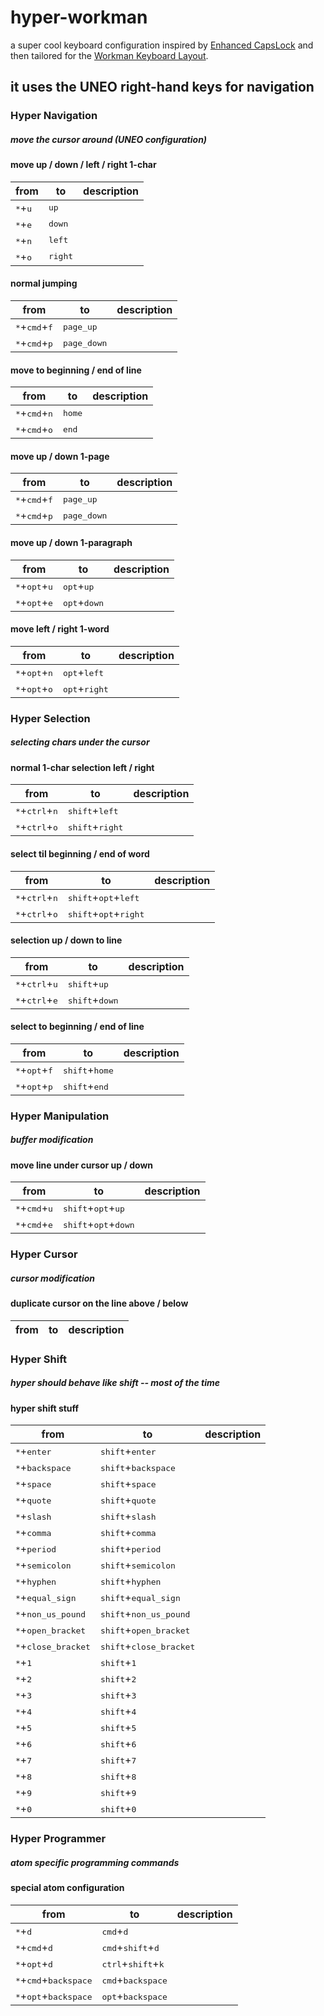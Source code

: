 # hyper-workman
a super cool keyboard configuration inspired by [Enhanced CapsLock](https://github.com/Vonng/Capslock) and then tailored for the [Workman Keyboard Layout](https://workmanlayout.org/).

it uses the UNEO right-hand keys for navigation
---


### Hyper Navigation

##### move the cursor around (UNEO configuration)

#### move up / down / left / right 1-char
| from | to | description |
| --- | --- | --- |
| <kbd>*</kbd>+<kbd>u</kbd> | <kbd>up</kbd> | |
| <kbd>*</kbd>+<kbd>e</kbd> | <kbd>down</kbd> | |
| <kbd>*</kbd>+<kbd>n</kbd> | <kbd>left</kbd> | |
| <kbd>*</kbd>+<kbd>o</kbd> | <kbd>right</kbd> | |

#### normal jumping
| from | to | description |
| --- | --- | --- |
| <kbd>*</kbd>+<kbd>cmd</kbd>+<kbd>f</kbd> | <kbd>page_up</kbd> | |
| <kbd>*</kbd>+<kbd>cmd</kbd>+<kbd>p</kbd> | <kbd>page_down</kbd> | |

#### move to beginning / end of line
| from | to | description |
| --- | --- | --- |
| <kbd>*</kbd>+<kbd>cmd</kbd>+<kbd>n</kbd> | <kbd>home</kbd> | |
| <kbd>*</kbd>+<kbd>cmd</kbd>+<kbd>o</kbd> | <kbd>end</kbd> | |

#### move up / down 1-page
| from | to | description |
| --- | --- | --- |
| <kbd>*</kbd>+<kbd>cmd</kbd>+<kbd>f</kbd> | <kbd>page_up</kbd> | |
| <kbd>*</kbd>+<kbd>cmd</kbd>+<kbd>p</kbd> | <kbd>page_down</kbd> | |

#### move up / down 1-paragraph
| from | to | description |
| --- | --- | --- |
| <kbd>*</kbd>+<kbd>opt</kbd>+<kbd>u</kbd> | <kbd>opt</kbd>+<kbd>up</kbd> | |
| <kbd>*</kbd>+<kbd>opt</kbd>+<kbd>e</kbd> | <kbd>opt</kbd>+<kbd>down</kbd> | |

#### move left / right 1-word
| from | to | description |
| --- | --- | --- |
| <kbd>*</kbd>+<kbd>opt</kbd>+<kbd>n</kbd> | <kbd>opt</kbd>+<kbd>left</kbd> | |
| <kbd>*</kbd>+<kbd>opt</kbd>+<kbd>o</kbd> | <kbd>opt</kbd>+<kbd>right</kbd> | |


### Hyper Selection

##### selecting chars under the cursor

#### normal 1-char selection left / right
| from | to | description |
| --- | --- | --- |
| <kbd>*</kbd>+<kbd>ctrl</kbd>+<kbd>n</kbd> | <kbd>shift</kbd>+<kbd>left</kbd> | |
| <kbd>*</kbd>+<kbd>ctrl</kbd>+<kbd>o</kbd> | <kbd>shift</kbd>+<kbd>right</kbd> | |

#### select til beginning / end of word
| from | to | description |
| --- | --- | --- |
| <kbd>*</kbd>+<kbd>ctrl</kbd>+<kbd>n</kbd> | <kbd>shift</kbd>+<kbd>opt</kbd>+<kbd>left</kbd> | |
| <kbd>*</kbd>+<kbd>ctrl</kbd>+<kbd>o</kbd> | <kbd>shift</kbd>+<kbd>opt</kbd>+<kbd>right</kbd> | |

#### selection up / down to line
| from | to | description |
| --- | --- | --- |
| <kbd>*</kbd>+<kbd>ctrl</kbd>+<kbd>u</kbd> | <kbd>shift</kbd>+<kbd>up</kbd> | |
| <kbd>*</kbd>+<kbd>ctrl</kbd>+<kbd>e</kbd> | <kbd>shift</kbd>+<kbd>down</kbd> | |

#### select to beginning / end of line
| from | to | description |
| --- | --- | --- |
| <kbd>*</kbd>+<kbd>opt</kbd>+<kbd>f</kbd> | <kbd>shift</kbd>+<kbd>home</kbd> | |
| <kbd>*</kbd>+<kbd>opt</kbd>+<kbd>p</kbd> | <kbd>shift</kbd>+<kbd>end</kbd> | |


### Hyper Manipulation

##### buffer modification

#### move line under cursor up / down
| from | to | description |
| --- | --- | --- |
| <kbd>*</kbd>+<kbd>cmd</kbd>+<kbd>u</kbd> | <kbd>shift</kbd>+<kbd>opt</kbd>+<kbd>up</kbd> | |
| <kbd>*</kbd>+<kbd>cmd</kbd>+<kbd>e</kbd> | <kbd>shift</kbd>+<kbd>opt</kbd>+<kbd>down</kbd> | |


### Hyper Cursor

##### cursor modification

#### duplicate cursor on the line above / below
| from | to | description |
| --- | --- | --- |


### Hyper Shift

##### hyper should behave like shift -- most of the time

#### hyper shift stuff
| from | to | description |
| --- | --- | --- |
| <kbd>*</kbd>+<kbd>enter</kbd> | <kbd>shift</kbd>+<kbd>enter</kbd> | |
| <kbd>*</kbd>+<kbd>backspace</kbd> | <kbd>shift</kbd>+<kbd>backspace</kbd> | |
| <kbd>*</kbd>+<kbd>space</kbd> | <kbd>shift</kbd>+<kbd>space</kbd> | |
| <kbd>*</kbd>+<kbd>quote</kbd> | <kbd>shift</kbd>+<kbd>quote</kbd> | |
| <kbd>*</kbd>+<kbd>slash</kbd> | <kbd>shift</kbd>+<kbd>slash</kbd> | |
| <kbd>*</kbd>+<kbd>comma</kbd> | <kbd>shift</kbd>+<kbd>comma</kbd> | |
| <kbd>*</kbd>+<kbd>period</kbd> | <kbd>shift</kbd>+<kbd>period</kbd> | |
| <kbd>*</kbd>+<kbd>semicolon</kbd> | <kbd>shift</kbd>+<kbd>semicolon</kbd> | |
| <kbd>*</kbd>+<kbd>hyphen</kbd> | <kbd>shift</kbd>+<kbd>hyphen</kbd> | |
| <kbd>*</kbd>+<kbd>equal_sign</kbd> | <kbd>shift</kbd>+<kbd>equal_sign</kbd> | |
| <kbd>*</kbd>+<kbd>non_us_pound</kbd> | <kbd>shift</kbd>+<kbd>non_us_pound</kbd> | |
| <kbd>*</kbd>+<kbd>open_bracket</kbd> | <kbd>shift</kbd>+<kbd>open_bracket</kbd> | |
| <kbd>*</kbd>+<kbd>close_bracket</kbd> | <kbd>shift</kbd>+<kbd>close_bracket</kbd> | |
| <kbd>*</kbd>+<kbd>1</kbd> | <kbd>shift</kbd>+<kbd>1</kbd> | |
| <kbd>*</kbd>+<kbd>2</kbd> | <kbd>shift</kbd>+<kbd>2</kbd> | |
| <kbd>*</kbd>+<kbd>3</kbd> | <kbd>shift</kbd>+<kbd>3</kbd> | |
| <kbd>*</kbd>+<kbd>4</kbd> | <kbd>shift</kbd>+<kbd>4</kbd> | |
| <kbd>*</kbd>+<kbd>5</kbd> | <kbd>shift</kbd>+<kbd>5</kbd> | |
| <kbd>*</kbd>+<kbd>6</kbd> | <kbd>shift</kbd>+<kbd>6</kbd> | |
| <kbd>*</kbd>+<kbd>7</kbd> | <kbd>shift</kbd>+<kbd>7</kbd> | |
| <kbd>*</kbd>+<kbd>8</kbd> | <kbd>shift</kbd>+<kbd>8</kbd> | |
| <kbd>*</kbd>+<kbd>9</kbd> | <kbd>shift</kbd>+<kbd>9</kbd> | |
| <kbd>*</kbd>+<kbd>0</kbd> | <kbd>shift</kbd>+<kbd>0</kbd> | |


### Hyper Programmer

##### atom specific programming commands

#### special atom configuration
| from | to | description |
| --- | --- | --- |
| <kbd>*</kbd>+<kbd>d</kbd> | <kbd>cmd</kbd>+<kbd>d</kbd> | |
| <kbd>*</kbd>+<kbd>cmd</kbd>+<kbd>d</kbd> | <kbd>cmd</kbd>+<kbd>shift</kbd>+<kbd>d</kbd> | |
| <kbd>*</kbd>+<kbd>opt</kbd>+<kbd>d</kbd> | <kbd>ctrl</kbd>+<kbd>shift</kbd>+<kbd>k</kbd> | |
| <kbd>*</kbd>+<kbd>cmd</kbd>+<kbd>backspace</kbd> | <kbd>cmd</kbd>+<kbd>backspace</kbd> | |
| <kbd>*</kbd>+<kbd>opt</kbd>+<kbd>backspace</kbd> | <kbd>opt</kbd>+<kbd>backspace</kbd> | |

